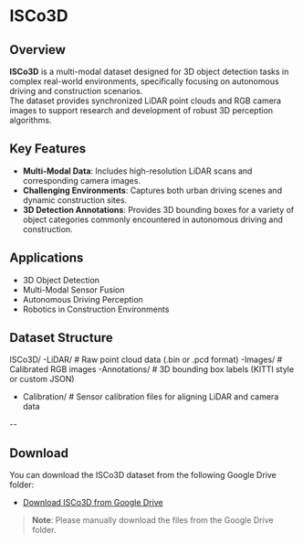 # ISCo3D

## Overview
**ISCo3D** is a multi-modal dataset designed for 3D object detection tasks in complex real-world environments, specifically focusing on autonomous driving and construction scenarios.  
The dataset provides synchronized LiDAR point clouds and RGB camera images to support research and development of robust 3D perception algorithms.

## Key Features
- **Multi-Modal Data**: Includes high-resolution LiDAR scans and corresponding camera images.
- **Challenging Environments**: Captures both urban driving scenes and dynamic construction sites.
- **3D Detection Annotations**: Provides 3D bounding boxes for a variety of object categories commonly encountered in autonomous driving and construction.

## Applications
- 3D Object Detection
- Multi-Modal Sensor Fusion
- Autonomous Driving Perception
- Robotics in Construction Environments
  
## Dataset Structure
ISCo3D/
-LiDAR/ # Raw point cloud data (.bin or .pcd format)
-Images/ # Calibrated RGB images
-Annotations/ # 3D bounding box labels (KITTI style or custom JSON)
- Calibration/ # Sensor calibration files for aligning LiDAR and camera data

--

## Download

You can download the ISCo3D dataset from the following Google Drive folder:

- [Download ISCo3D from Google Drive](https://drive.google.com/drive/folders/1vHrkQ6bmJ6aAc8K9YfH1GwV49tURdmz8?usp=drive_link)

> **Note**: Please manually download the files from the Google Drive folder.

